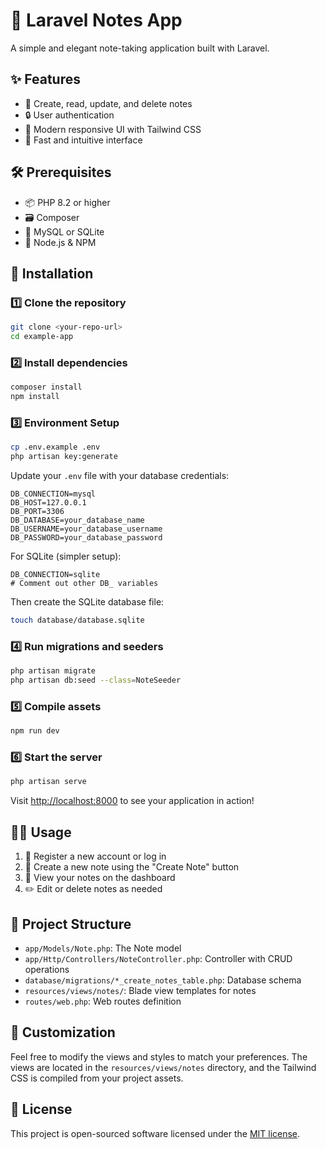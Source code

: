 # 📝 Laravel Notes App

A simple and elegant note-taking application built with Laravel.

## ✨ Features

-   📄 Create, read, update, and delete notes
-   🔒 User authentication
-   🎨 Modern responsive UI with Tailwind CSS
-   🚀 Fast and intuitive interface

## 🛠️ Prerequisites

-   📦 PHP 8.2 or higher
-   🗃️ Composer
-   🐬 MySQL or SQLite
-   🧶 Node.js & NPM

## 🚀 Installation

### 1️⃣ Clone the repository

```bash
git clone <your-repo-url>
cd example-app
```

### 2️⃣ Install dependencies

```bash
composer install
npm install
```

### 3️⃣ Environment Setup

```bash
cp .env.example .env
php artisan key:generate
```

Update your `.env` file with your database credentials:

```
DB_CONNECTION=mysql
DB_HOST=127.0.0.1
DB_PORT=3306
DB_DATABASE=your_database_name
DB_USERNAME=your_database_username
DB_PASSWORD=your_database_password
```

For SQLite (simpler setup):

```
DB_CONNECTION=sqlite
# Comment out other DB_ variables
```

Then create the SQLite database file:

```bash
touch database/database.sqlite
```

### 4️⃣ Run migrations and seeders

```bash
php artisan migrate
php artisan db:seed --class=NoteSeeder
```

### 5️⃣ Compile assets

```bash
npm run dev
```

### 6️⃣ Start the server

```bash
php artisan serve
```

Visit [http://localhost:8000](http://localhost:8000) to see your application in action!

## 👨‍💻 Usage

1. 🔐 Register a new account or log in
2. 📝 Create a new note using the "Create Note" button
3. 📖 View your notes on the dashboard
4. ✏️ Edit or delete notes as needed

## 📂 Project Structure

-   `app/Models/Note.php`: The Note model
-   `app/Http/Controllers/NoteController.php`: Controller with CRUD operations
-   `database/migrations/*_create_notes_table.php`: Database schema
-   `resources/views/notes/`: Blade view templates for notes
-   `routes/web.php`: Web routes definition

## 🔧 Customization

Feel free to modify the views and styles to match your preferences. The views are located in the `resources/views/notes` directory, and the Tailwind CSS is compiled from your project assets.

## 📜 License

This project is open-sourced software licensed under the [MIT license](https://opensource.org/licenses/MIT).

